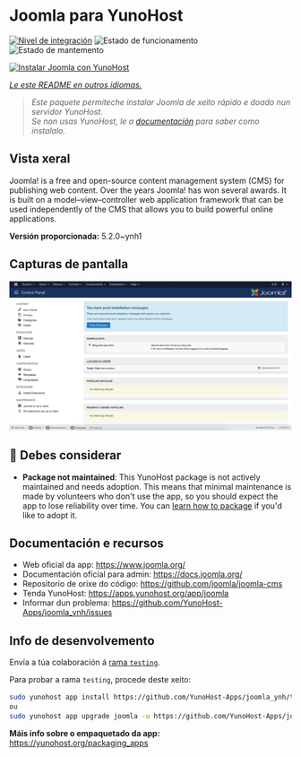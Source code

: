 <!--
NOTA: Este README foi creado automáticamente por <https://github.com/YunoHost/apps/tree/master/tools/readme_generator>
NON debe editarse manualmente.
-->

# Joomla para YunoHost

[![Nivel de integración](https://dash.yunohost.org/integration/joomla.svg)](https://ci-apps.yunohost.org/ci/apps/joomla/) ![Estado de funcionamento](https://ci-apps.yunohost.org/ci/badges/joomla.status.svg) ![Estado de mantemento](https://ci-apps.yunohost.org/ci/badges/joomla.maintain.svg)

[![Instalar Joomla con YunoHost](https://install-app.yunohost.org/install-with-yunohost.svg)](https://install-app.yunohost.org/?app=joomla)

*[Le este README en outros idiomas.](./ALL_README.md)*

> *Este paquete permíteche instalar Joomla de xeito rápido e doado nun servidor YunoHost.*  
> *Se non usas YunoHost, le a [documentación](https://yunohost.org/install) para saber como instalalo.*

## Vista xeral

Joomla! is a free and open-source content management system (CMS) for publishing web content. Over the years Joomla! has won several awards. It is built on a model–view–controller web application framework that can be used independently of the CMS that allows you to build powerful online applications.


**Versión proporcionada:** 5.2.0~ynh1

## Capturas de pantalla

![Captura de pantalla de Joomla](./doc/screenshots/screenshot.jpg)

## :red_circle: Debes considerar

- **Package not maintained**: This YunoHost package is not actively maintained and needs adoption. This means that minimal maintenance is made by volunteers who don't use the app, so you should expect the app to lose reliability over time. You can [learn how to package](https://yunohost.org/packaging_apps_intro) if you'd like to adopt it.

## Documentación e recursos

- Web oficial da app: <https://www.joomla.org/>
- Documentación oficial para admin: <https://docs.joomla.org/>
- Repositorio de orixe do código: <https://github.com/joomla/joomla-cms>
- Tenda YunoHost: <https://apps.yunohost.org/app/joomla>
- Informar dun problema: <https://github.com/YunoHost-Apps/joomla_ynh/issues>

## Info de desenvolvemento

Envía a túa colaboración á [rama `testing`](https://github.com/YunoHost-Apps/joomla_ynh/tree/testing).

Para probar a rama `testing`, procede deste xeito:

```bash
sudo yunohost app install https://github.com/YunoHost-Apps/joomla_ynh/tree/testing --debug
ou
sudo yunohost app upgrade joomla -u https://github.com/YunoHost-Apps/joomla_ynh/tree/testing --debug
```

**Máis info sobre o empaquetado da app:** <https://yunohost.org/packaging_apps>

